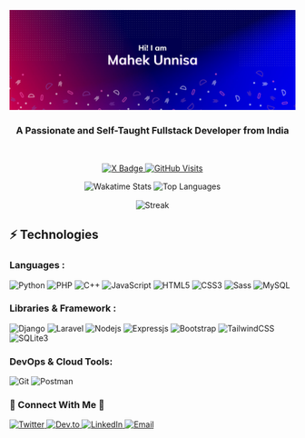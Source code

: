 <p align="center">
  <img src="https://github.com/MahekUnnisa/MahekUnnisa/blob/main/README%20Header.png" alt="Header Image" />
</p>

<h3 align="center">A Passionate and Self-Taught Fullstack Developer from India</h3>

<br />

<p align="center">
  <a href="https://x.com/themahekunnisa">
    <img src="https://img.shields.io/twitter/follow/themahekunnisa?style=for-the-badge&logo=x&logoColor=black&color=white&labelColor=white" alt="X Badge" />
  </a>
  <a href="https://github.com/MahekUnnisa">
    <img src="https://komarev.com/ghpvc/?username=mahekunnisa&label=PROFILE+VIEWS&style=for-the-badge&logo=github&logoColor=black&labelColor=white&color=ff69b4" alt="GitHub Visits" />
  </a>
</p>

<p align="center">
  <img height=200 align="center" src="https://github-readme-stats.vercel.app/api/wakatime?username=mahekunnisa&layout=compact&theme=radical&hide_border=true&langs_count=6" alt="Wakatime Stats" />
  <img height=200 align="center" src="https://github-readme-stats.vercel.app/api/top-langs/?username=mahekunnisa&layout=compact&theme=radical&hide_border=true" alt="Top Languages" />
<p align="center">
	<img height=200 align="center" src="https://streak-stats.demolab.com/?user=mahekunnisa&layout=compact&theme=radical&hide_border=true&hide_total_contributions=true" alt="Streak" />
</p>
</p>

## ⚡ Technologies

### Languages :

![Python](https://img.shields.io/badge/-Python-blue?style=for-the-badge&logo=Python&logoColor=white)
![PHP](https://img.shields.io/badge/-php-purple?style=for-the-badge&logo=PHP&logoColor=white)
![C++](https://img.shields.io/badge/-C++-00599C?style=for-the-badge&logo=C++)
![JavaScript](https://img.shields.io/badge/-JavaScript-EDD718?style=for-the-badge&logo=javascript&logoColor=white)
![HTML5](https://img.shields.io/badge/-HTML5-DD4B25?style=for-the-badge&logo=html5&logoColor=white)
![CSS3](https://img.shields.io/badge/-CSS3-3595CF?style=for-the-badge&logo=css3&logoColor=white)
![Sass](https://img.shields.io/badge/-sass-C76494?style=for-the-badge&logo=sass&logoColor=white)
![MySQL](https://img.shields.io/badge/-MySQL-EA8C10?style=for-the-badge&logo=mysql&logoColor=white)

### Libraries & Framework :

![Django](https://img.shields.io/badge/-Django-29A373?style=for-the-badge&logo=Django&logoColor=white)
![Laravel](https://img.shields.io/badge/-Laravel-563D7C?style=for-the-badge&logo=Laravel&logoColor=white)
![Nodejs](https://img.shields.io/badge/-Nodejs-67B73D?style=for-the-badge&logo=Node.js&logoColor=white)
![Expressjs](https://img.shields.io/badge/-Expressjs-grey?style=for-the-badge&logo=Node.js&logoColor=white)
![Bootstrap](https://img.shields.io/badge/-Bootstrap-563D7C?style=for-the-badge&logo=bootstrap&logoColor=white)
![TailwindCSS](https://img.shields.io/badge/-TailwindCSS-darkblue?style=for-the-badge&logo=TailwindCSS&logoColor=white)
![SQLite3](https://img.shields.io/badge/-SQLite3-87D5F1.svg?style=for-the-badge&logo=sqlite&logoColor=white)

### DevOps & Cloud Tools:

![Git](https://img.shields.io/badge/-Git-gray?style=for-the-badge&logo=git&logoColor=white)
![Postman](https://img.shields.io/badge/Postman-FF6C37?style=for-the-badge&logo=postman&logoColor=white)

<h3 align="left">🌟 Connect With Me 🌟</h3>

<p align="left">
  <a href="https://twitter.com/themahekunnisa" target="_blank">
    <img src="https://logo.clearbit.com/twitter.com" alt="Twitter" height="40" width="40" />
  </a>
  <a href="https://dev.to/themahekunnisa" target="_blank">
    <img src="https://logo.clearbit.com/dev.to" alt="Dev.to" height="40" width="40" />
  </a>
  <a href="https://linkedin.com/in/mahekunnisa" target="_blank">
    <img src="https://logo.clearbit.com/linkedin.com" alt="LinkedIn" height="35" width="35" />
  </a>
  <a href="mailto:mahekunnisa011@gmail.com" target="_blank">
    <img src="https://logo.clearbit.com/gmail.com" alt="Email" height="40" width="40" />
  </a>
</p>
